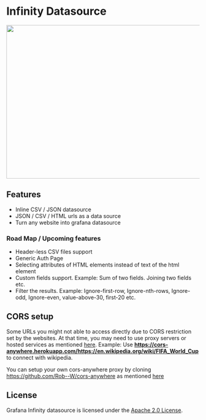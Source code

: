 # Infinity Datasource

<p align="center">
  <img align="center" src="https://user-images.githubusercontent.com/153843/92741922-03491380-f377-11ea-9c31-9a744afd3388.png" width="800" height="400"/>
</p>

## Features

* Inline CSV / JSON datasource
* JSON / CSV / HTML urls as a data source
* Turn any website into grafana datasource

### Road Map / Upcoming features

* Header-less CSV files support
* Generic Auth Page
* Selecting attributes of HTML elements instead of text of the html element
* Custom fields support. Example: Sum of two fields. Joining two fields etc.
* Filter the results. Example: Ignore-first-row, Ignore-nth-rows, Ignore-odd, Ignore-even, value-above-30, first-20 etc.

## CORS setup

Some URLs you might not able to access directly due to CORS restriction set by the websites. At that time, you may need to use proxy servers or hosted services as mentioned [here](https://stackoverflow.com/a/32167044/1576253). Example: Use **https://cors-anywhere.herokuapp.com/https://en.wikipedia.org/wiki/FIFA_World_Cup** to connect with wikipedia.

You can setup your own cors-anywhere proxy by cloning https://github.com/Rob--W/cors-anywhere as mentioned [here](https://stackoverflow.com/a/47085173/1576253)

## License

Grafana Infinity datasource is licensed under the [Apache 2.0 License](https://github.com/yesoreyeram/grafana-infinity-datasource/blob/master/LICENSE).
